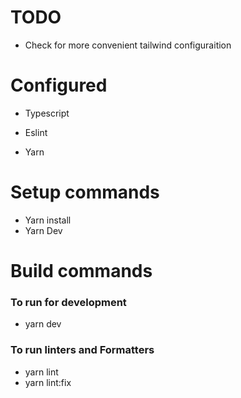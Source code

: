 
# TODO

  

- Check for more convenient tailwind configuraition

  

# Configured



- Typescript

- Eslint

- Yarn

  

# Setup commands

- Yarn install
- Yarn Dev

# Build commands

### To run for development

- yarn dev


### To run linters and Formatters

- yarn lint
- yarn lint:fix